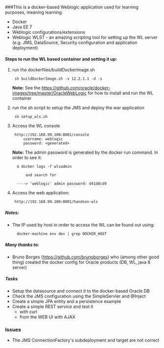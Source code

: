 ###This is a docker-based Weblogic application used for learning purposes, meaning learning:
* Docker
* Java EE 7
* Weblogic configurations/extensions
* Weblogic WLST - an amazing scripting tool for setting up the WL server (e.g. JMS, DataSource, Security configuration and application deployment)

#### Steps to run the WL based container and setting it up:
1. run the dockerfiles/buildDockerImage.sh
    
        sh buildDockerImage.sh -v 12.2.1.1 -d -s
        
    **Note:** See the https://github.com/oracle/docker-images/tree/master/OracleWebLogic for how to install and run the WL container

1. run the sh script to setup the JMS and deploy the war application

        sh setup_wls.sh
        
1. Access the WL console 

        http://192.168.99.100:8001/console
            username: weblogic
            password: <generated>  
         
    **Note:** The admin password is generated by the docker run command. In order to see it:
     
         $ docker logs -f wlsadmin 
     
             and search for
     
         ----> 'weblogic' admin password: d41d8cd9
            
1. Access the web application:

        http://192.168.99.100:8001/handson-wls
    
       
##### Notes:
* The IP used by host in order to access the WL can be found out using:
    
        docker-machine env dev | grep DOCKER_HOST


##### Many thanks to:
* Bruno Borges (https://github.com/brunoborges) who (among other good thing) created the docker config for Oracle products (DB, WL, java 8 server)

##### Tasks
* Setup the datasource and connect it to the docker-based Oracle DB
* Check the JMS configuration using the SimpleServler and @Inject
* Create a simple JPA entity and a persistence example
* Create a simple REST service and test it
    * with curl
    * from the WEB UI with AJAX

### Issues
* The JMS ConnectionFactory's subdeployment and target are not correct
